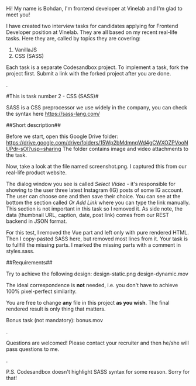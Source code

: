 Hi! My name is Bohdan, I'm frontend developer at Vinelab and I'm glad to meet you!

I have created two interview tasks for candidates applying for Frontend Developer position at Vinelab. They are all based on my recent real-life tasks. Here they are, called by topics they are covering:

1. VanillaJS
2. CSS (SASS)

Each task is a separate Codesandbox project. To implement a task, fork the project first. Submit a link with the forked project after you are done.

.

#This is task number 2 - CSS (SASS)#

SASS is a CSS preprocessor we use widely in the company, you can check the syntax here https://sass-lang.com/

##Short description##

Before we start, open this Google Drive folder: https://drive.google.com/drive/folders/15Wp2bMdmnqWd4gCWXOZPVooNUPdr-sOl?usp=sharing
The folder contains image and video attachments to the task.

Now, take a look at the file named screenshot.png. I captured this from our real-life product website.

The dialog window you see is called _Select Video_ - it's responsible for showing to the user three latest Instagram (IG) posts of some IG account. The user can choose one and then save their choice. You can see at the bottom the section called _Or Add Link_ where you can type the link manually. This section is not important in this task so I removed it.
As side note, the data (thumbnail URL, caption, date, post link) comes from our REST backend in JSON format.

For this test, I removed the Vue part and left only with pure rendered HTML. Then I copy-pasted SASS here, but removed most lines from it. Your task is to fullfill the missing parts. I marked the missing parts with a comment in styles.sass.

##Requirements##

Try to achieve the following design:
design-static.png
design-dynamic.mov

The ideal correspondence is **not** needed, i.e. you don't have to achieve 100% pixel-perfect similarity.

You are free to change **any** file in this project **as you wish**. The final rendered result is only thing that matters.

Bonus task (not mandatory):
bonus.mov

.

Questions are welcomed! Please contact your recruiter and then he/she will pass questions to me.

.

P.S. Codesandbox doesn't highlight SASS syntax for some reason. Sorry for that!
